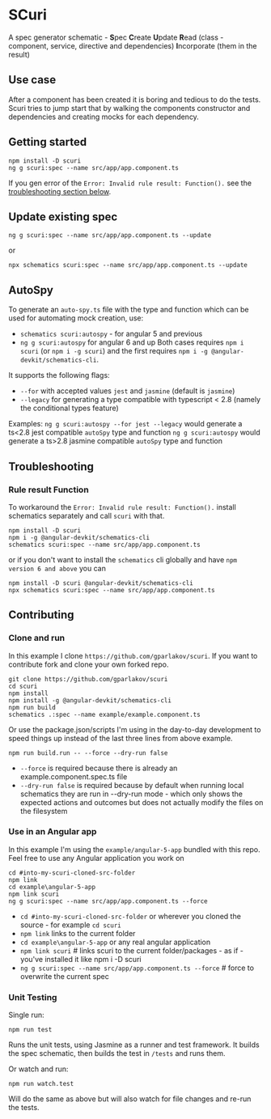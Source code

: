 # SCuri

A spec generator schematic - **S**pec **C**reate **U**pdate **R**ead (class - component, service, directive and dependencies) **I**ncorporate (them in the result)

## Use case

After a component has been created it is boring and tedious to do the tests. Scuri tries to jump start that by walking the components constructor and dependencies and creating mocks for each dependency.

## Getting started

```
npm install -D scuri
ng g scuri:spec --name src/app/app.component.ts
```

If you gen error of the `Error: Invalid rule result: Function().` see the [troubleshooting section below](#rule-result-function).

## Update existing spec

```
ng g scuri:spec --name src/app/app.component.ts --update
```

or

```
npx schematics scuri:spec --name src/app/app.component.ts --update
```

## AutoSpy

To generate an `auto-spy.ts` file with the type and function which can be used for automating mock creation, use:
 - ``` schematics scuri:autospy ``` - for angular 5 and previous
 - ``` ng g scuri:autospy ``` for angular 6 and up
Both cases requires `npm i scuri` (or `npm i -g scuri`) and the first requires `npm i -g @angular-devkit/schematics-cli`.

It supports the following flags:
 - `--for` with accepted values `jest` and `jasmine` (default is `jasmine`)
 - `--legacy` for generating a type compatible with typescript < 2.8 (namely the conditional types feature)

Examples:
`ng g scuri:autospy --for jest --legacy` would generate a ts<2.8 jest compatible `autoSpy` type and function
`ng g scuri:autospy` would generate a ts>2.8 jasmine compatible `autoSpy` type and function

## Troubleshooting

### Rule result Function

To workaround the `Error: Invalid rule result: Function().` install schematics separately and call `scuri` with that.

```
npm install -D scuri
npm i -g @angular-devkit/schematics-cli
schematics scuri:spec --name src/app/app.component.ts
```

or if you don't want to install the `schematics` cli globally and have `npm version 6 and above` you can

```
npm install -D scuri @angular-devkit/schematics-cli
npx schematics scuri:spec --name src/app/app.component.ts
```

## Contributing

### Clone and run

In this example I clone `https://github.com/gparlakov/scuri`. If you want to contribute fork and clone your own forked repo.

```
git clone https://github.com/gparlakov/scuri
cd scuri
npm install
npm install -g @angular-devkit/schematics-cli
npm run build
schematics .:spec --name example/example.component.ts
```

Or use the package.json/scripts I'm using in the day-to-day development to speed things up instead of the last three lines from above example.

```
npm run build.run -- --force --dry-run false
```

-   `--force` is required because there is already an example.component.spec.ts file
-   `--dry-run false` is required because by default when running local schematics they are run in --dry-run mode - which only shows the expected actions and outcomes but does not actually modify the files on the filesystem

### Use in an Angular app

In this example I'm using the `example/angular-5-app` bundled with this repo. Feel free to use any Angular application you work on

```
cd #into-my-scuri-cloned-src-folder
npm link
cd example\angular-5-app
npm link scuri
ng g scuri:spec --name src/app/app.component.ts --force
```

-   `cd #into-my-scuri-cloned-src-folder` or wherever you cloned the source - for example `cd scuri`
-   `npm link` links to the current folder
-   `cd example\angular-5-app` or any real angular application
-   `npm link scuri` # links scuri to the current folder/packages - as if - you've installed it like npm i -D scuri
-   `ng g scuri:spec --name src/app/app.component.ts --force` # force to overwrite the current spec

### Unit Testing

Single run:

```
npm run test
```

Runs the unit tests, using Jasmine as a runner and test framework. It builds the spec schematic, then builds the test in `/tests` and runs them.

Or watch and run:

```
npm run watch.test
```

Will do the same as above but will also watch for file changes and re-run the tests.
